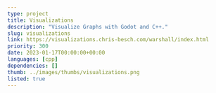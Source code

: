 ```yaml
---
type: project
title: Visualizations
description: "Visualize Graphs with Godot and C++."
slug: visualizations
link: https://visualizations.chris-besch.com/warshall/index.html
priority: 300
date: 2023-01-17T00:00:00+00:00
languages: [cpp]
dependencies: []
thumb: ../images/thumbs/visualizations.png
listed: true
---
```


